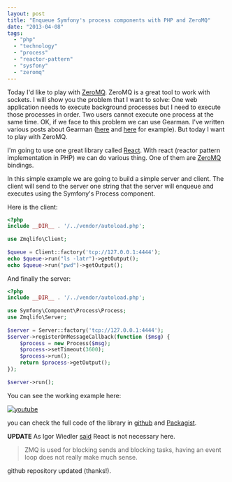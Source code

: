 ```yaml
---
layout: post
title: "Enqueue Symfony's process components with PHP and ZeroMQ"
date: "2013-04-08"
tags:
  - "php"
  - "technology"
  - "process"
  - "reactor-pattern"
  - "sysfony"
  - "zeromq"
---
```


Today I'd like to play with [ZeroMQ](http://www.zeromq.org/). ZeroMQ is a great tool to work with sockets. I will show you the problem that I want to solve: One web application needs to execute background processes but I need to execute those processes in order. Two users cannot execute one process at the same time. OK, if we face to this problem we can use Gearman. I've written various posts about Gearman ([here](http://gonzalo123.com/2011/03/07/watermarks-in-our-images-with-php-and-gearman/ "Watermarks in our images with PHP and Gearman") and [here](http://gonzalo123.com/2010/11/01/database-connection-pooling-with-php-and-gearman/ "Database connection pooling with PHP and gearman") for example). But today I want to play with ZeroMQ.

I'm going to use one great library called [React](http://reactphp.org/). With react (reactor pattern implementation in PHP) we can do various thing. One of them are [ZeroMQ](https://github.com/reactphp/zmq) bindings.

In this simple example we are going to build a simple server and client. The client will send to the server one string that the server will enqueue and executes using the Symfony's Process component.

Here is the client: 

```php
<?php
include __DIR__ . '/../vendor/autoload.php';
 
use Zmqlifo\Client;
 
$queue = Client::factory('tcp://127.0.0.1:4444');
echo $queue->run("ls -latr")->getOutput();
echo $queue->run("pwd")->getOutput();
```

And finally the server: 

```php
<?php
include __DIR__ . '/../vendor/autoload.php';
 
use Symfony\Component\Process\Process;
use Zmqlifo\Server;
 
$server = Server::factory('tcp://127.0.0.1:4444');
$server->registerOnMessageCallback(function ($msg) {
    $process = new Process($msg);
    $process->setTimeout(3600);
    $process->run();
    return $process->getOutput();
});
 
$server->run();
```

You can see the working example here:

[![youtube](https://img.youtube.com/vi/Vmyr5H4eIHc/0.jpg)](https://www.youtube.com/watch?v=Vmyr5H4eIHc)

you can check the full code of the library in [github](https://github.com/gonzalo123/zmqlifo) and [Packagist](https://packagist.org/packages/gonzalo123/zmqlifo).

**UPDATE** As Igor Wiedler [said](https://github.com/gonzalo123/zmqlifo/pull/1) React is not necessary here.

> ZMQ is used for blocking sends and blocking tasks, having an event loop does not really make much sense.

github repository updated (thanks!).
